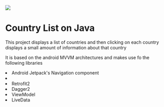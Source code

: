<a href='https://codingwithmitch.com/courses/dagger22-android/' target='_blank'><img class='header-img' src='https://codingwithmitch.s3.amazonaws.com/static/dagger22-android/images/dagger2_on_android_getting_started.png' /></a>

<h1>Country List on Java</h1>

<p>This project displays a list of countries and then clicking on each country displays a small amount of information about that country</p>

<p>It is based on the android MVVM architectures and makes use fo the following libraries

<li>Android Jetpack's Navigation component<li>
<li>Retrofit2</li>
<li>Dagger2</li>
<li>ViewModel</li>
<li>LiveData</li>
</p>
